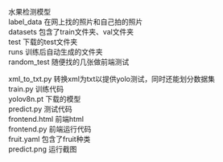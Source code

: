 水果检测模型  
label_data 在网上找的照片和自己拍的照片  
datasets 包含了train文件夹、val文件夹  
test 下载的test文件夹  
runs 训练后自动生成的文件夹  
random_test 随便找的几张做前端测试  
  
xml_to_txt.py 转换xml为txt以提供yolo测试，同时还能划分数据集  
train.py 训练代码  
yolov8n.pt 下载的模型  
predict.py 测试代码  
frontend.html 前端html  
frontend.py 前端运行代码  
fruit.yaml 包含了fruit种类  
predict.png 运行截图  
